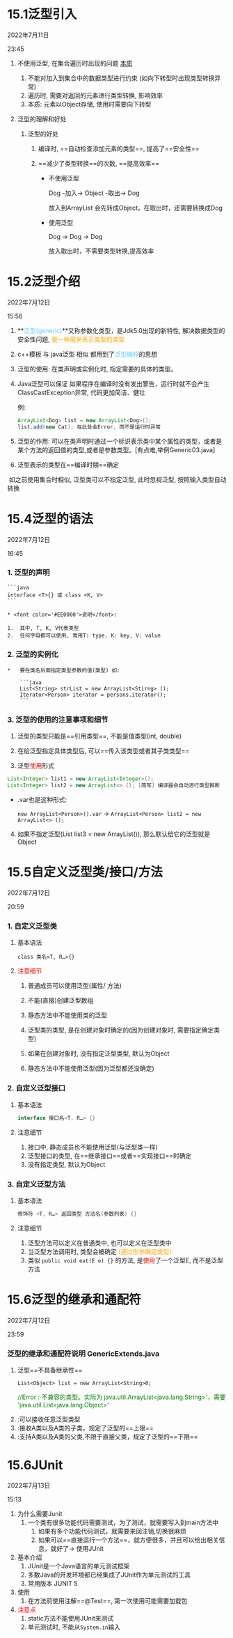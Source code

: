# 15.1泛型引入

2022年7月11日

23:45

1.  不使用泛型, 在集合遍历时出现的问题 [本质]()
    1.  不能对加入到集合中的数据类型进行约束 (如向下转型时出现类型转换异常)
    2.  遍历时, 需要对返回的元素进行类型转换, 影响效率
    3.  本质: 元素以Object存储, 使用时需要向下转型

2.  泛型的理解和好处
    1.  泛型的好处
        1. 编译时, ==自动检查添加元素的类型==, 提高了==安全性==
        
        2. ==减少了类型转换==的次数, ==提高效率==

           * 不使用泛型

             Dog -加入-> Object -取出-> Dog
        
             放入到ArrayList 会先转成Object，在取出时，还需要转换成Dog
        
           * 使用泛型
        
             Dog -> Dog -> Dog
        
             放入取出时，不需要类型转换,提高效率

# 15.2泛型介绍

2022年7月12日

15:56

1. **<font color='#66ccff'>泛型(generic)</font>**又称参数化类型，是Jdk5.0出现的新特性, 解决数据类型的安全性问题, <font color='orange'>是一种用来表示类型的类型</font>

2. c++模板 与 java泛型 相似 都用到了<font color='#66ccff'>泛型编程</font>的思想

3. 泛型的使用: 在类声明或实例化时, 指定需要的具体的类型。

4. Java泛型可以保证 如果程序在编译时没有发出警告，运行时就不会产生ClassCastException异常, 代码更加简洁、健壮

   例:

   ```java
   ArrayList<Dog> list = new ArrayList<Dog>();
   list.add(new Cat); 在此处会Error, 而不是运行时异常
   ```

5. 泛型的作用: 可以在类声明时通过一个标识表示类中某个属性的类型，或者是某个方法的返回值的类型,或者是参数类型。[有点难,举例Generic03.java]

6.  泛型表示的类型在==编译时期==确定

​		如之前使用集合时相似, 泛型类可以不指定泛型, 此时忽视泛型, 按照输入类型自动转换

# 15.4泛型的语法

2022年7月12日

16:45

### 1.  泛型的声明

    ```java
    interface <T>{} 或 class <K, V>
    ```
    
    * <font color='#EE0000'>说明</font>:
    
    1.  其中, T, K, V代表类型
    2.  任何字母都可以使用, 常用T: type, K: key, V: value

### 2.  泛型的实例化

    *   要在类名后面指定类型参数的值(类型) 如:
    
        ```java
        List<String> strList = new ArrayList<Stirng> ();
        Iterator<Person> iterator = persons.iterator();
        ```


### 3. 泛型的使用的注意事项和细节

   1.  泛型的类型只能是==引用类型==, 不能是值类型(int, double)

   2. 在给泛型指定具体类型后, 可以==传入该类型或者其子类类型==

   3. 泛型<font color='#EE0000'>使用</font>形式

   ```java
   List<Integer> list1 = new ArrayList<Integer>();
   List<Integer> list2 = new ArrayList<> (); [简写] 编译器会自动进行类型推断
   ```

   * .var也是这种形式:

     `new ArrayList<Person>().var` -> `ArrayList<Person> list2 = new ArrayList<> ();`

   4. 如果不指定泛型(List list3 = new ArrayList()), 那么默认给它的泛型<E>就是Object

# 15.5自定义泛型类/接口/方法

2022年7月12日

20:59

### 1. 自定义泛型类

1.  基本语法

    `class 类名<T, R…>{}`

2.  <font color='#EE0000'>注意细节</font>
    
    1. 普通成员可以使用泛型(属性/ 方法)
    
    2. 不能(直接)创建泛型数组
    
    3. 静态方法中不能使用类的泛型
    
    4. 泛型类的类型, 是在创建对象时确定的(因为创建对象时, 需要指定确定类型)
    
    5. 如果在创建对象时, 没有指定泛型类型, 默认为Object
    
    6. 静态方法中不能使用泛型(因为泛型都还没确定)
    
       

### 2. 自定义泛型接口

1. 基本语法

   ```java
   interface 接口名<T, R…> {}
   ```

2.  注意细节
    1.  接口中, 静态成员也不能使用泛型(与泛型类一样)
    2.  泛型接口的类型, 在==继承接口==或者==实现接口==时确定
    3.  没有指定类型, 默认为Object

### 3. 自定义泛型方法

1. 基本语法

   ```java
   修饰符 <T, R…> 返回类型 方法名(参数列表) {}
   ```

2.  注意细节
    1.  泛型方法可以定义在普通类中, 也可以定义在泛型类中
    2.  当泛型方法调用时, 类型会被确定 <font color='orange'>(通过形参确定类型)</font>
    3.  类似 `public void eat(E e) {}` 的方法, 是<font color='#EE0000'>使用</font>了一个泛型E, 而不是泛型方法

# 15.6泛型的继承和通配符

2022年7月12日

23:59

### 泛型的继承和通配符说明 GenericExtends.java

1.  泛型==不具备继承性==

    `List<Object> list = new ArrayList<String>0;`

    <font color='green'>//Error : 不兼容的类型。实际为 java.util.ArrayList<java.lang.String>'，需要 'java.util.List<java.lang.Object>'</font>

2.  <?>:可以接收任意泛型类型
3.  <? extends A>:接收A类以及A类的子类，规定了泛型的==上限==
4.  <? super A>:支持A类以及A类的父类,不限于直接父类，规定了泛型的==下限==

# 15.6JUnit

2022年7月13日

15:13

1.  为什么需要Junit
    1.  一个类有很多功能代码需要测试，为了测试，就需要写入到main方法中
        1.  如果有多个功能代码测试，就需要来回注销,切换很麻烦
        2.  如果可以==直接运行一个方法==，就方便很多，并且可以给出相关信息，就好了-> 使用JUnit
2.  基本介绍
    1.  JUnit是一个Java语言的单元测试框架
    2.  多数Java的开发环境都已经集成了JUnit作为单元测试的工具
    3.  常用版本 JUNIT 5
3.  使用
    1.  在方法前使用注解==@Test==, 第一次使用可能需要加载包
4.  <font color='#EE0000'>注意点</font>
    1.  static方法不能使用JUnit来测试
    1.  单元测试时, 不能从`System.in`输入
